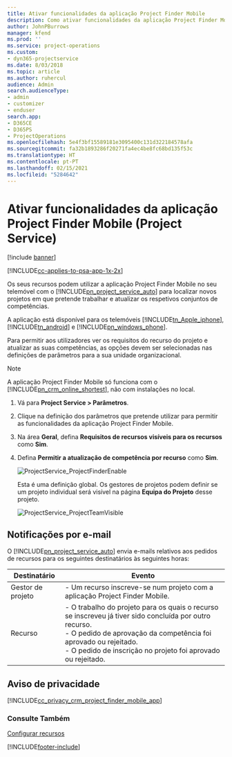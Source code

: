 ```yaml
---
title: Ativar funcionalidades da aplicação Project Finder Mobile
description: Como ativar funcionalidades da aplicação Project Finder Mobile no Project Service
author: JohnPBurrows
manager: kfend
ms.prod: ''
ms.service: project-operations
ms.custom:
- dyn365-projectservice
ms.date: 8/03/2018
ms.topic: article
ms.author: ruhercul
audience: Admin
search.audienceType:
- admin
- customizer
- enduser
search.app:
- D365CE
- D365PS
- ProjectOperations
ms.openlocfilehash: 5e4f3bf15589181e3095400c131d322184578afa
ms.sourcegitcommit: fa32b1893286f20271fa4ec4be8fc68bd135f53c
ms.translationtype: HT
ms.contentlocale: pt-PT
ms.lasthandoff: 02/15/2021
ms.locfileid: "5284642"
---
```

# <a name="enable-project-finder-mobile-app-features-project-service"></a>Ativar funcionalidades da aplicação Project Finder Mobile (Project Service)

[!include [banner](../includes/psa-now-project-operations.md)]

[!INCLUDE[cc-applies-to-psa-app-1x-2x](../includes/cc-applies-to-psa-app-1x-2x.md)]

Os seus recursos podem utilizar a aplicação Project Finder Mobile no seu telemóvel com o [!INCLUDE[pn_project_service_auto](../includes/pn-project-service-auto.md)] para localizar novos projetos em que pretende trabalhar e atualizar os respetivos conjuntos de competências.  
  
 A aplicação está disponível para os telemóveis [!INCLUDE[tn_Apple_iphone](../includes/tn-apple-iphone.md)], [!INCLUDE[tn_android](../includes/tn-android.md)] e [!INCLUDE[pn_windows_phone](../includes/pn-windows-phone.md)].  
    
 Para permitir aos utilizadores ver os requisitos do recurso do projeto e atualizar as suas competências, as opções devem ser selecionadas nas definições de parâmetros para a sua unidade organizacional.
  
> [!NOTE]
>  A aplicação Project Finder Mobile só funciona com o [!INCLUDE[pn_crm_online_shortest](../includes/pn-crm-online-shortest.md)], não com instalações no local.  
  
1. Vá para **Project Service > Parâmetros**.  
  
2. Clique na definição dos parâmetros que pretende utilizar para permitir as funcionalidades da aplicação Project Finder Mobile.  
  
3. Na área **Geral**, defina **Requisitos de recursos visíveis para os recursos** como **Sim**.  
  
4. Defina **Permitir a atualização de competência por recurso** como **Sim**.  
  
   ![ProjectService_ProjectFinderEnable](../psa/media/project-service-project-finder-enable.png "ProjectService_ProjectFinderEnable")  
  
   Esta é uma definição global. Os gestores de projetos podem definir se um projeto individual será visível na página **Equipa do Projeto** desse projeto.  
  
   ![ProjectService_ProjectTeamVisible](../psa/media/project-service-project-team-visible.png "ProjectService_ProjectTeamVisible")  
  
## <a name="email-notifications"></a>Notificações por e-mail  
 O [!INCLUDE[pn_project_service_auto](../includes/pn-project-service-auto.md)] envia e-mails relativos aos pedidos de recursos para os seguintes destinatários às seguintes horas:  
  
|Destinatário|Evento|  
|---------------|-----------|  
|Gestor de projeto|- Um recurso inscreve-se num projeto com a aplicação Project Finder Mobile.|  
|Recurso|- O trabalho do projeto para os quais o recurso se inscreveu já tiver sido concluída por outro recurso.<br />- O pedido de aprovação da competência foi aprovado ou rejeitado.<br />- O pedido de inscrição no projeto foi aprovado ou rejeitado.|  
  
## <a name="privacy-notice"></a>Aviso de privacidade  
 [!INCLUDE[cc_privacy_crm_project_finder_mobile_app](../includes/cc-privacy-crm-project-finder-mobile-app.md)]  
  
### <a name="see-also"></a>Consulte Também  
 [Configurar recursos](../psa/set-up-resources.md)


[!INCLUDE[footer-include](../includes/footer-banner.md)]